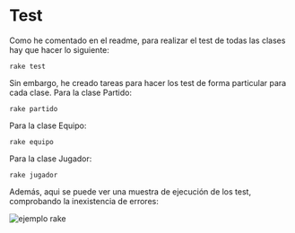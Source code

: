 # Test

Como he comentado en el readme, para realizar el test de todas las clases hay que hacer lo siguiente:

`rake test`

Sin embargo, he creado tareas para hacer los test de forma particular para cada clase.
Para la clase Partido:

`rake partido`

Para la clase Equipo:

`rake equipo`

Para la clase Jugador:

`rake jugador`

Además, aqui se puede ver una muestra de ejecución de los test, comprobando la inexistencia de errores:

![ejemplo rake](https://github.com/joseegc10/get-match/blob/master/docs/img/rake.png)